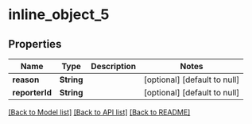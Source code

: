 # inline_object_5
## Properties

Name | Type | Description | Notes
------------ | ------------- | ------------- | -------------
**reason** | **String** |  | [optional] [default to null]
**reporterId** | **String** |  | [optional] [default to null]

[[Back to Model list]](../../README.md#documentation-for-models) [[Back to API list]](../../README.md#documentation-for-api-endpoints) [[Back to README]](../../README.md)

